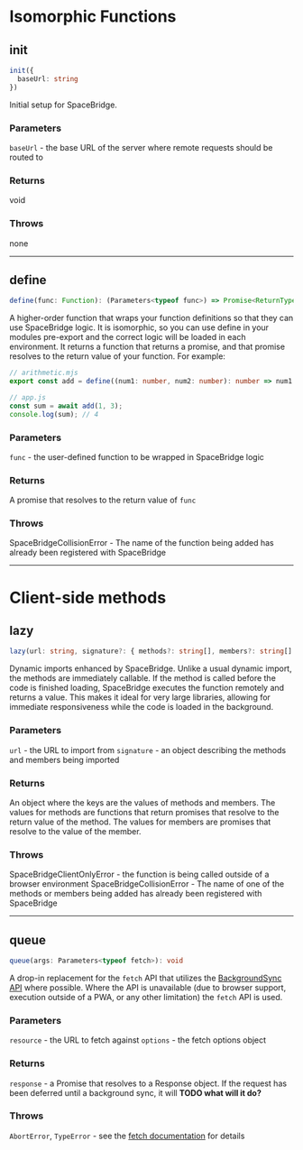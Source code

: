 # Isomorphic Functions

## init
```typescript
init({
  baseUrl: string
})
```
Initial setup for SpaceBridge.

### Parameters
`baseUrl` - the base URL of the server where remote requests should be routed to

### Returns
void

### Throws
none

---

## define
```typescript
define(func: Function): (Parameters<typeof func>) => Promise<ReturnType<typeof func>>
```
A higher-order function that wraps your function definitions so that they can use SpaceBridge logic. It is isomorphic, so you can use define in your modules pre-export and the correct logic will be loaded in each environment. It returns a function that returns a promise, and that promise resolves to the return value of your function. For example:

```typescript
// arithmetic.mjs
export const add = define((num1: number, num2: number): number => num1 + num2); // TODO this function is anonymous

// app.js
const sum = await add(1, 3);
console.log(sum); // 4
```

### Parameters
`func` - the user-defined function to be wrapped in SpaceBridge logic

### Returns
A promise that resolves to the return value of `func`

### Throws
SpaceBridgeCollisionError - The name of the function being added has already been registered with SpaceBridge

---

# Client-side methods

## lazy
```typescript
lazy(url: string, signature?: { methods?: string[], members?: string[] }): { typeof members[number]: Promise<any>; typeof methods[number]: (...any) => Promise<any> } 
```
Dynamic imports enhanced by SpaceBridge. Unlike a usual dynamic import, the methods are immediately callable. If the method is called before the code is finished loading, SpaceBridge executes the function remotely and returns a value. This makes it ideal for very large libraries, allowing for immediate responsiveness while the code is loaded in the background.

### Parameters
`url` - the URL to import from
`signature` - an object describing the methods and members being imported

### Returns
An object where the keys are the values of methods and members. The values for methods are functions that return promises that resolve to the return value of the method. The values for members are promises that resolve to the value of the member.

### Throws
SpaceBridgeClientOnlyError - the function is being called outside of a browser environment
SpaceBridgeCollisionError - The name of one of the methods or members being added has already been registered with SpaceBridge

---

## queue
```ts
queue(args: Parameters<typeof fetch>): void
```

A drop-in replacement for the `fetch` API that utilizes the [BackgroundSync API](https://developer.mozilla.org/en-US/docs/Web/API/Background_Synchronization_API) where possible. Where the API is unavailable (due to browser support, execution outside of a PWA, or any other limitation) the `fetch` API is used.

### Parameters
`resource` - the URL to fetch against
`options` - the fetch options object

### Returns
`response` - a Promise that resolves to a Response object. If the request has been deferred until a background sync, it will **TODO what will it do?**

### Throws
`AbortError`, `TypeError` - see the [fetch documentation](https://developer.mozilla.org/en-US/docs/Web/API/fetch) for details